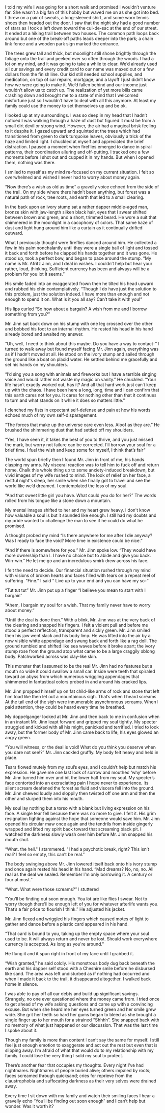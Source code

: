 I told my wife I was going for a short walk and promised I wouldn’t venture far. She wasn’t a big fan of this hobby but waved me on as she got into bed. I threw on a pair of sweats, a long-sleeved shirt, and some worn tennis shoes then headed out the door. I saw that the night sky had a good number of stars as I took a left down toward the cul-de-sac at the end of our street. It ended at a hiking trail between two houses. The common path loops back around but one of the break-off paths leads deeper into the park; a chain link fence and a wooden park sign marked the entrance.

The trees grew tall and thick, but moonlight still shone brightly through the foliage onto the trail and peeked ever so often through the woods. I had a lot on my mind, and it was going to take a while to clear. We’d already used all our savings and every credit card to our name was maxed out or a few dollars from the finish line. Our kid still needed school supplies, and medication, on top of car repairs, mortgage, and a layoff I just didn’t know how we were going to make it. We’d fallen behind and our income just wouldn’t allow us to catch up. The realization of yet more bills came crashing down and brought me to a state of mind that I welcomed misfortune just so I wouldn’t have to deal with all this anymore. At least my family could use the money to set themselves up and be ok.

I looked up at my surroundings. I was so deep in my head that I hadn’t noticed I was walking through a haze of dust but figured it must be from a small dirt devil or strong wind. However, the air had a magical brisk feeling to it despite it. I gazed upward and squinted at the trees which had transitioned from green to dark turquoise leaves, obviously a trick of the haze and limited light. I chuckled at myself and appreciated the brief distraction. I paused a moment when fireflies emerged to dance in spiral patterns, their coordination alluring and off-putting. I tracked one a few moments before I shot out and cupped it in my hands. But when I opened them, nothing was there.

I smiled to myself as my mind re-focused on my current situation. I felt so overwhelmed and wished I never had to worry about money again.

“Now there’s a wish as old as time” a gravelly voice echoed from the side of the trail. On my side where there hadn’t been anything, but forest was a natural path of rock, tree roots, and earth that led to a small clearing.

In the back upon an ivory stump sat a rather dapper middle-aged man, bronze skin with jaw-length silken black hair, eyes that I swear shifted between brown and green, and a short, trimmed beard. He wore a suit that shimmered in the moonlight in a cacophony of colors. That same haze of dust and light hung around him like a curtain as it continually drifted outward.

What I previously thought were fireflies danced around him. He collected a few in his palm nonchalantly until they were a single ball of light and tossed it back and forth before he clapped his hands together and it was gone. He stood up, took a perfect bow, and began to pace around the stump. “My name is Mr. Afritz Jinn, and I deal in wishes. I couldn’t help but hear your rather, loud, thinking. Sufficient currency has been and always will be a problem for you lot it seems.”

His smile faded into an exaggerated frown then he tilted his head upward and rubbed his chin contemplatively. “Though I do have just the solution to this problem, just the solution indeed. I have more than enough and not enough to spend it on. What is it you all say? Can’t take it with you!”

His lips curled “So how about a bargain? A wish from me and I borrow something from you?”

Mr. Jinn sat back down on his stump with one leg crossed over the other and bobbed his foot to an internal rhythm. He rested his head in his hand already bored and awaited my answer.

“Uh, well, I need to think about this maybe. Do you have a way to contact-” I turned to walk away but found myself facing Mr. Jinn again, everything was as if I hadn’t moved at all. He stood on the ivory stump and sailed through the ground like a boat on placid water. He settled behind me gracefully and set his hands on my shoulders.

“I’d sing you a song with animals and fireworks but I have a terrible singing voice and would rather not waste my magic on vanity.” He chuckled. “Your life hasn’t exactly worked out, has it? And all that hard work just can’t keep up with the chaos. I have been here a long, long, time and I can confirm that this earth cares not for you. It cares for nothing other than that it continues to turn and what stands on it while it does so matters little.”

I clenched my fists in expectant self-defense and pain at how his words echoed much of my own self-disparagement.

“The forces that make up the universe care even less. Aloof as they are.” He brushed the shimmering dust that had settled off my shoulders.

“Yes, I have seen it, it takes the best of you to thrive, and you just missed the mark, but worry not failure can be corrected. I'll borrow your soul for a brief time. I fuel the wish and keep some for myself, I think that’s fair”

The world spun briefly then I found Mr. Jinn in front of me, his hands clasping my arms. My visceral reaction was to tell him to fuck off and return home. Chalk this whole thing up to some anxiety-induced breakdown, but vivid images of my wife rushed to mind. The look of relief on her face, a restful night's sleep, her smile when she finally got to travel and see the world like we’d dreamed. I contemplated the loss of my soul.

“And that sweet little girl you have. What could you do for her?” The words rolled from his tongue like a stone down a mountain.

My mental images shifted to her and my heart grew heavy. I don't know how valuable a soul is but it sounded like enough. I still had my doubts and my pride wanted to challenge the man to see if he could do what he promised.

A thought probed my mind “Is there anywhere for me after I die anyway? Was I ready to face the void? More time in existence could be nice.”

“And if there is somewhere for you.” Mr. Jinn spoke low. “They would have more ownership than I. I have no choice but to abide and give you back. Win-win.” He let me go and an incredulous smirk drew across his face.

I felt the need to decide. Our financial situation rushed through my mind with visions of broken hearts and faces filled with tears on a repeat reel of suffering. “Fine.” I said “ Live up to your end and you can have my so-”

“Tut tut tut” Mr. Jinn put up a finger “I believe you mean to start with I bargain”

“Ahem, I bargain my soul for a wish. That my family never have to worry about money.”

“Until the deal is done then.” With a blink, Mr. Jinn was at the very back of the clearing and snapped his fingers. I felt a violent pull and before me stood a perfect reflection, transparent and sickly green. Mr. Jinn smiled then his jaw went slack and his body limp. He was lifted into the air by a now visible white appendage and swung back and forth like a rag doll. The ground rumbled and shifted like sea waves before it broke apart; the ivory stump rose from the ground atop what came to be a large craggily oblong body. Patchworked across was clay-like skin.

This monster that I assumed to be the real Mr. Jinn had no features but a mouth so wide it could swallow a small car. Inside were teeth that spiraled toward an abyss from which numerous wriggling appendages that shimmered in fantastical colors probed in and around his cracked lips.

Mr. Jinn propped himself up on fat child-like arms of rock and stone that left him toad like then let out a mountainous sigh. That’s when I heard screams. At the tail end of the sigh were innumerable asynchronous screams. When I paid attention, they could be heard every time he breathed.

My doppelganger looked at Mr. Jinn and then back to me in confusion when in an instant Mr. Jinn leapt forward and gripped my soul tightly. My specter struggled and kicked with all his might, panicked and terrified. I tried to look away, but the former body of Mr. Jinn came back to life, his eyes glowed an angry green.

“You will witness, or the deal is void! What do you think you deserve when you dare not see!?” Mr. Jinn cackled gruffly. My body felt heavy and held in place.

Tears flowed mutely from my soul’s eyes, and I couldn’t help but match his expression. He gave me one last look of sorrow and mouthed ‘why’ before Mr. Jinn turned him over and bit the lower half from my soul. My specter’s face contorted into an excruciating pain I hope never to experience. Its silent scream deafened the forest as fluid and viscera fell into the ground. Mr. Jinn chewed loudly and sloppily then twisted off one arm and then the other and slurped them into his mouth.

My soul lay nothing but a torso with a blank but living expression on his face. A single tear fell because there was no more to give. I felt it. His grim resignation fighting against the hope that someone would save him. Mr. Jinn opened his circular maw once again and the tendrils from inside gingerly wrapped and lifted my spirit back toward that screaming black pit. I watched the darkness slowly wash over him before Mr. Jinn snapped his mouth shut.

“What. the hell." I stammered. "I had a psychotic break, right? This isn’t real? I feel so empty, this can’t be real.”

The body swinging above Mr. Jinn lowered itself back onto his ivory stump and once again rested his head in his hand. “Mad dreams? No, no, no. All real as the deal we sealed. Remember I’m only borrowing it. A century or four at most.”

“What. What were those screams?” I stuttered

“You’ll be finding out soon enough. You lot are like flies I swear. Not to worry though there’ll be enough left of you for whatever afterlife wants you. That’s a fair price to flourish I think.” He adjusted his jacket.

Mr. Jinn flexed and wriggled his fingers which caused motes of light to gather and dance before a plastic card appeared in his hand.

“That card is bound to you, taking up the empty space where your soul used to be. It will always return and never be lost. Should work everywhere currency is accepted. As long as you're around.”

He flung it and it spun right in front of my face until I grabbed it.

“Wish granted,” he said coldly. His monstrous body dug back beneath the earth and his dapper self stood with a Cheshire smile before he disbursed like sand. The area was left undisturbed as if nothing had occurred and when I made it back to the trail, it disappeared altogether. I walked back home in silence.

I was able to pay off all our debts and build up significant savings. Strangely, no one ever questioned where the money came from. I tried once to get ahead of my wife asking questions and came up with a convincing excuse. But when she heard me her eyes turned green and her smile grew wide. She grit her teeth so hard her gums began to bleed as she brought a single finger up to her mouth for a strained “Shhhh”. She snapped back with no memory of what just happened or our discussion. That was the last time I spoke about it.

Though my family is more than content I can’t say the same for myself. I still feel just enough emotion to exaggerate and act out the rest but even that is slipping away. I’m afraid of what that would do to my relationship with my family. I could lose the very thing I sold my soul to protect.

There’s another fear that occupies my thoughts. Every night I’ve had nightmares. Nightmares of people buried alive; others impaled by roots; faces screamed through quicksand; cries for reprieve from the claustrophobia and suffocating darkness as their very selves were drained away.

Every time I sit down with my family and watch their smiling faces I hear a gravelly echo “You’ll be finding out soon enough” and I can’t help but wonder. Was it worth it?